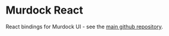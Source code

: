 # Murdock React

React bindings for Murdock UI - see the [main github repository](https://github.com/jvanderberg/murdock).
